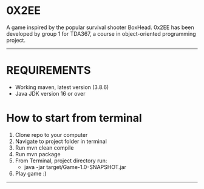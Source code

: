 0X2EE
========
A game inspired by the popular survival shooter BoxHead.
0x2EE has been developed by group 1 for TDA367, a course in
object-oriented programming project.
____

REQUIREMENTS
======
* Working maven, latest version (3.8.6)
* Java JDK version 16 or over

How to start from terminal
======
1. Clone repo to your computer
2. Navigate to project folder in terminal
3. Run mvn clean compile
4. Run mvn package
5. From Terminal, project directory run:
   * java -jar target/Game-1.0-SNAPSHOT.jar
6. Play game :)
____